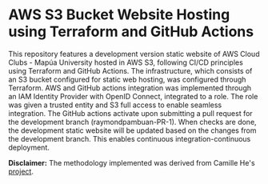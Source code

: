 # AWS S3 Bucket Website Hosting using Terraform and GitHub Actions

This repository features a development version static website of AWS Cloud Clubs - Mapúa University hosted in AWS S3, following CI/CD principles using Terraform and GitHub Actions. The infrastructure, which consists of an S3 bucket configured for static web hosting, was configured through Terraform. AWS and GitHub actions integration was implemented through an IAM Identity Provider with OpenID Connect, integrated to a role. The role was given a trusted entity and S3 full access to enable seamless integration. The GitHub actions activate upon submitting a pull request for the development branch (raymondpambuan-PR-1). When checks are done, the development static website will be updated based on the changes from the development branch. This enables continuous integration-continuous deployment.

**Disclaimer:** The methodology implemented was derived from Camille He's [project](https://dev.to/camillehe1992/aws-s3-bucket-website-hosting-using-terraform-4fk5).
